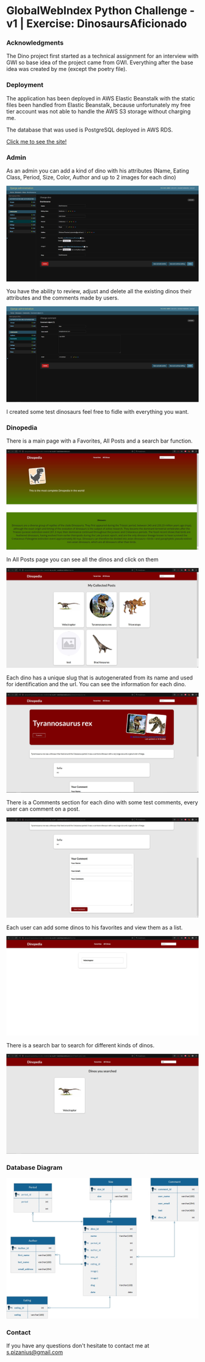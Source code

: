 # GlobalWebIndex Python Challenge - v1 | Exercise: DinosaursAficionado

### Acknowledgments 
The Dino project first started as a technical assignment for an interview with GWI so base idea of the project came
from GWI. Everything after the base idea was created by me (except the poetry file).

### Deployment
The application has been deployed in AWS Elastic Beanstalk with the static files been handled from Elastic Beanstalk,
because unfortunately my free tier account was not able to handle the AWS S3 storage without charging me.

The database that was used is PostgreSQL deployed in AWS RDS. 

[Click me to see the site!](http://djangodinopediablog-env.eba-umebnduf.eu-south-1.elasticbeanstalk.com/)

### Admin
As an admin you can add a kind of dino with his attributes (Name, Eating Class, Period, 
Size, Color, Author and up to 2 images for each dino)

![Dino Admin](readme_img/dino_admin.jpg)

You have the ability to review, adjust and delete all the existing dinos their attributes
and the comments made by users.

![Dino Admin 2](dino_admin_2.jpg)

I created some test dinosaurs feel free to fidle with everything you want.

### Dinopedia

There is a main page with a Favorites, All Posts and a search bar function.

![Dino View Main](dino_view_main.jpg)

In All Posts page you can see all the dinos and click on them

![Dino View All](dino_view_posts.jpg)

Each dino has a unique slug that is autogenerated from its name and used for identification and the url.
You can see the information for each dino.

![Dino View Post](dino_view_post.jpg)

There is a Comments section for each dino with some test comments, every user can comment on a post.

![Dino View Post Comment](dino_view_post_comment.jpg)

Each user can add some dinos to his favorites and view them as a list.

![Dino View Favorites](dino_view_favorites.jpg)

There is a search bar to search for different kinds of dinos.

![Dino View Search](dino_view_search.jpg)

### Database Diagram

![Diagram for the dino Database](dino_db.jpg)

### Contact
If you have any questions don't hesitate to contact me at <s.pizanius@gmail.com>

